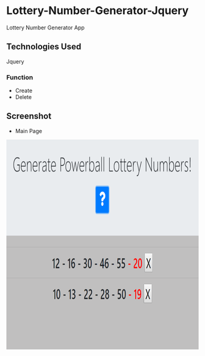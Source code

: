 # Lottery-Number-Generator-Jquery

Lottery Number Generator App

## Technologies Used
Jquery

### Function

* Create
* Delete

## Screenshot
* Main Page
<p align="center">
  <img width="550" height="550" src="./images/lotteryNumberGeneratorMain.PNG">
</p>
